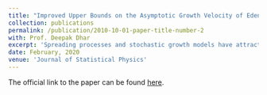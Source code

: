```yaml
---
title: "Improved Upper Bounds on the Asymptotic Growth Velocity of Eden Clusters"
collection: publications
permalink: /publication/2010-10-01-paper-title-number-2
with: Prof. Deepak Dhar
excerpt: 'Spreading processes and stochastic growth models have attracted a lot of attention in statistical physics -- mainly owing to their wide applicability and partly to their beauty. While growth and spreading processes are ubiquitous, starting from growing bacterial colonies to growing of tumors and spreading of rumours in a society, these models have provided us with great insight into nonequilibrium phenomena by giving us a platform to investigate universal behavior. One of the simplest models of growing clusters was introduced by Murray Eden in 1961 as the Eden model in order to investigate the growth of biological cell colonies. In this work, we develop theoretical tools to bound the speed at which the Eden clusters grow, and hence initiate a conversation about the asymptotic shape of these clusters.'
date: February, 2020
venue: 'Journal of Statistical Physics'
---
```


The official link to the paper can be found [here](https://link.springer.com/article/10.1007/s10955-020-02498-z). 

